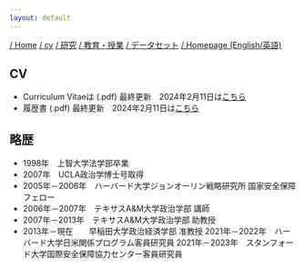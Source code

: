 ```yaml
---
layout: default
---
```


[/ Home](https://skurizaki.github.io/jpn/) [/ cv](https://www.dropbox.com/scl/fi/jhus532e3r914euxvokpm/kurizaki-cv.pdf?) [/ 研究](./research.html) [/ 教育・授業](./teaching.html) [/ データセット](./datasets.html) [/ Homepage (English/英語)](https://skurizaki.github.io/homepage/)

## CV
- Curriculum Vitaeは (.pdf) 最終更新　2024年2月11日は[こちら](https://www.dropbox.com/scl/fi/jhus532e3r914euxvokpm/kurizaki-cv.pdf)
- 履歴書 (.pdf) 最終更新　2024年2月11日は[こちら](https://www.dropbox.com/scl/fi/jhus532e3r914euxvokpm/kurizaki-cv-j.pdf)

## 略歴
- 1998年　上智大学法学部卒業
- 2007年　UCLA政治学博士号取得
- 2005年－2006年　ハーバード大学ジョンオーリン戦略研究所 国家安全保障フェロー
- 2006年－2007年　テキサスA&M大学政治学部 講師
- 2007年－2013年　テキサスA&M大学政治学部 助教授
- 2013年－現在　　早稲田大学政治経済学部 准教授
2021年－2022年　ハーバード大学日米関係プログラム客員研究員
2021年－2023年　スタンフォード大学国際安全保障協力センター客員研究員
